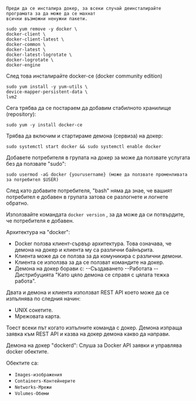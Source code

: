 ```
Преди да се инсталира докер, за всеки случай деинсталирайте 
програмата за да може да се махнат 
всички възможни ненужни пакети.
```
```
sudo yum remove -y docker \
docker-client \
docker-client-latest \
docker-common \
docker-latest \
docker-latest-logrotate \
docker-logrotate \
docker-engine
```

След това инсталирайте docker-ce (docker community edition)
```
sudo yum install -y yum-utils \
device-mapper-persistent-data \
lvm2
```
Сега трябва да се постараем да добавим стабилното хранилище (repository):
```
sudo yum -y install docker-ce
```
Трябва да включим и стартираме демона (сервиза) на докер:
```
sudo systemctl start docker && sudo systemctl enable docker
```
Добавете потребителя в групата на докер за може да ползвате услугата без да ползвате "sudo":
```
sudo usermod -aG docker {yourusername} (може да ползвате променливата за потребител $USER)
```
След като добавите потребителя, "bash" няма да знае, че вашият потребител е добавен в групата затова се разлогнете и логнете обратно.

Използвайте командата ```docker version``` , за да може да си потвърдите, че потребителя е добавен.

Архитектура на "docker":

- Docker ползва клиент-сървър архитектура. Това означава, че демона на докер и клиента му са различни байнърита.
- Клиента може да се ползва за да комуникира с различни демони.
- Клиента се използва за да се ползват командите на докер.
- Демона на докер борави с:
  --Създаването
  --Работата
  --Дистрибуцията
 "Като цяло демона се справя с цялата тежка работа".
 
 Двата и демона и клиента използват REST API което може да се изпълнява по следния начин:
 
 - UNIX сокетите.
 - Мрежовата карта.

Тоест всеки път когато изпълните команда с докер. Демона изпраща заявка към REST API и
казва на докер демона какво да направи.

Демона на докер "dockerd":
Слуша за Docker API заявки и управлява docker обектите.

Обектите са:
- ```Images-изображения```
- ```Containers-Контейнерите```
- ```Networks-Мрежи```
- ```Volumes-Обеми```




